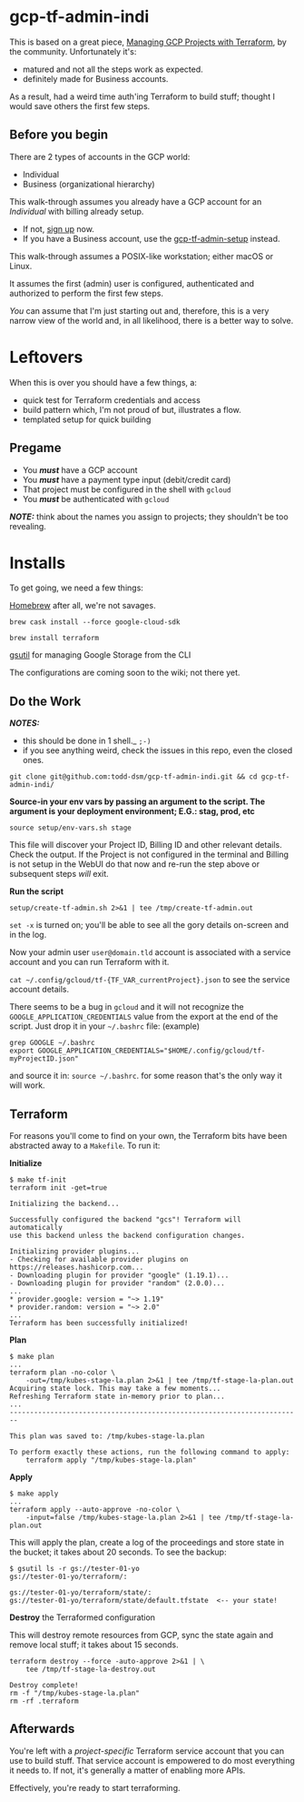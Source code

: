 # gcp-tf-admin-indi

 This is based on a great piece, [Managing GCP Projects with Terraform], by the community. Unfortunately it's:
* matured and not all the steps work as expected.
* definitely made for Business accounts.

As a result, had a weird time auth'ing Terraform to build stuff; thought I would save others the first few steps.


## Before you begin
There are 2 types of accounts in the GCP world:
* Individual
* Business (organizational hierarchy)

This walk-through assumes you already have a GCP account for an _Individual_ with billing already setup. 
* If not, [sign up] now.
* If you have a Business account, use the [gcp-tf-admin-setup] instead.

This walk-through assumes a POSIX-like workstation; either macOS or Linux.

It assumes the first (admin) user is configured, authenticated and authorized to perform the first few steps.

_You_ can assume that I'm just starting out and, therefore, this is a very narrow view of the world and, in all likelihood, there is a better way to solve.


# Leftovers
When this is over you should have a few things, a:
* quick test for Terraform credentials and access
* build pattern which, I'm not proud of but, illustrates a flow.
* templated setup for quick building


## Pregame
* You _**must**_ have a GCP account
* You _**must**_ have a payment type input (debit/credit card)
* That project must be configured in the shell with `gcloud`
* You _**must**_ be authenticated with `gcloud`

_**NOTE:**_ think about the names you assign to projects; they shouldn't be too revealing.

# Installs
To get going, we need a few things:

[Homebrew] after all, we're not savages.

`brew cask install --force google-cloud-sdk`

`brew install terraform`

[gsutil] for managing Google Storage from the CLI

The configurations are coming soon to the wiki; not there yet.


## Do the Work

_**NOTES:**_ 
* this should be done in 1 shell._ `;-)`
* if you see anything weird, check the issues in this repo, even the closed ones.
 
`git clone git@github.com:todd-dsm/gcp-tf-admin-indi.git && cd gcp-tf-admin-indi/`

**Source-in your env vars by passing an argument to the script. The argument is your deployment environment; E.G.: stag, prod, etc** 

`source setup/env-vars.sh stage`

This file will discover your Project ID, Billing ID and other relevant details. Check the output. If the Project is not configured in the terminal and Billing is not setup in the WebUI do that now and re-run the step above or subsequent steps _will_ exit.


**Run the script**

`setup/create-tf-admin.sh 2>&1 | tee /tmp/create-tf-admin.out`

`set -x` is turned on; you'll be able to see all the gory details on-screen and in the log.

Now your admin user `user@domain.tld` account is associated with a service account and you can run Terraform with it.

`cat ~/.config/gcloud/tf-{TF_VAR_currentProject}.json` to see the service account details.

There seems to be a bug in `gcloud` and it will not recognize the `GOOGLE_APPLICATION_CREDENTIALS` value from the export at the end of the script. Just drop it in your `~/.bashrc` file:  (example)

```
grep GOOGLE ~/.bashrc
export GOOGLE_APPLICATION_CREDENTIALS="$HOME/.config/gcloud/tf-myProjectID.json"
```

and source it in: `source ~/.bashrc`. for some reason that's the only way it will work.


## Terraform

For reasons you'll come to find on your own, the Terraform bits have been abstracted away to a `Makefile`. To run it:

**Initialize**

```
$ make tf-init 
terraform init -get=true

Initializing the backend...

Successfully configured the backend "gcs"! Terraform will automatically
use this backend unless the backend configuration changes.

Initializing provider plugins...
- Checking for available provider plugins on https://releases.hashicorp.com...
- Downloading plugin for provider "google" (1.19.1)...
- Downloading plugin for provider "random" (2.0.0)...
...
* provider.google: version = "~> 1.19"
* provider.random: version = "~> 2.0"
...
Terraform has been successfully initialized!
```

**Plan**

```
$ make plan
...
terraform plan -no-color \
	-out=/tmp/kubes-stage-la.plan 2>&1 | tee /tmp/tf-stage-la-plan.out
Acquiring state lock. This may take a few moments...
Refreshing Terraform state in-memory prior to plan...
...
------------------------------------------------------------------------

This plan was saved to: /tmp/kubes-stage-la.plan

To perform exactly these actions, run the following command to apply:
    terraform apply "/tmp/kubes-stage-la.plan"
```

**Apply**

```
$ make apply
...
terraform apply --auto-approve -no-color \                                 
    -input=false /tmp/kubes-stage-la.plan 2>&1 | tee /tmp/tf-stage-la-plan.out
```

This will apply the plan, create a log of the proceedings and store state in the bucket; it takes about 20 seconds. To see the backup:

```
$ gsutil ls -r gs://tester-01-yo
gs://tester-01-yo/terraform/:

gs://tester-01-yo/terraform/state/:
gs://tester-01-yo/terraform/state/default.tfstate  <-- your state!
```

**Destroy** the Terraformed configuration

This will destroy remote resources from GCP, sync the state again and remove local stuff; it takes about 15 seconds.

``` 
terraform destroy --force -auto-approve 2>&1 | \
	tee /tmp/tf-stage-la-destroy.out

Destroy complete!
rm -f "/tmp/kubes-stage-la.plan"
rm -rf .terraform
```

## Afterwards

You're left with a _project-specific_ Terraform service account that you can use to build stuff. That service account is empowered to do most everything it needs to. If not, it's generally a matter of enabling more APIs.

Effectively, you're ready to start terraforming.


[gsutil]:https://cloud.google.com/storage/docs/gsutil_install
[Homebrew]:https://brew.sh/
[Managing GCP Projects with Terraform]: https://cloud.google.com/community/tutorials/managing-gcp-projects-with-terraform
[sign up]: https://cloud.google.com/free/
[gcp-tf-admin-setup]: https://github.com/todd-dsm/gcp-tf-admin-setup